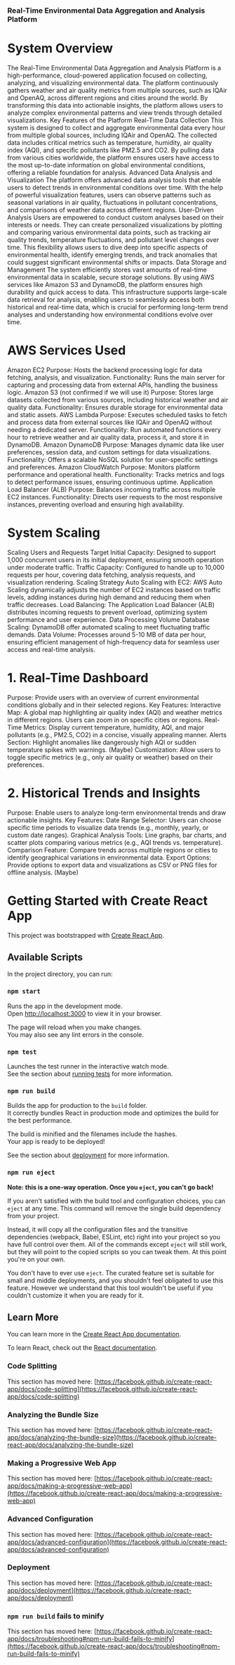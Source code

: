 ### Real-Time Environmental Data Aggregation and Analysis Platform

# System Overview

The Real-Time Environmental Data Aggregation and Analysis Platform is a high-performance, cloud-powered application focused on collecting, analyzing, and visualizing environmental data. The platform continuously gathers weather and air quality metrics from multiple sources, such as IQAir and OpenAQ, across different regions and cities around the world. By transforming this data into actionable insights, the platform allows users to analyze complex environmental patterns and view trends through detailed visualizations.
Key Features of the Platform
Real-Time Data Collection
This system is designed to collect and aggregate environmental data every hour from multiple global sources, including IQAir and OpenAQ. The collected data includes critical metrics such as temperature, humidity, air quality index (AQI), and specific pollutants like PM2.5 and CO2. By pulling data from various cities worldwide, the platform ensures users have access to the most up-to-date information on global environmental conditions, offering a reliable foundation for analysis.
Advanced Data Analysis and Visualization
The platform offers advanced data analysis tools that enable users to detect trends in environmental conditions over time. With the help of powerful visualization features, users can observe patterns such as seasonal variations in air quality, fluctuations in pollutant concentrations, and comparisons of weather data across different regions. 
User-Driven Analysis
Users are empowered to conduct custom analyses based on their interests or needs. They can create personalized visualizations by plotting and comparing various environmental data points, such as tracking air quality trends, temperature fluctuations, and pollutant level changes over time. This flexibility allows users to dive deep into specific aspects of environmental health, identify emerging trends, and track anomalies that could suggest significant environmental shifts or impacts.
Data Storage and Management
The system efficiently stores vast amounts of real-time environmental data in scalable, secure storage solutions. By using AWS services like Amazon S3 and DynamoDB, the platform ensures high durability and quick access to data. This infrastructure supports large-scale data retrieval for analysis, enabling users to seamlessly access both historical and real-time data, which is crucial for performing long-term trend analyses and understanding how environmental conditions evolve over time.


# AWS Services Used
Amazon EC2
Purpose: Hosts the backend processing logic for data fetching, analysis, and visualization.
Functionality: Runs the main server for capturing and processing data from external APIs, handling the business logic.
Amazon S3 (not confirmed if we will use it)
Purpose: Stores large datasets collected from various sources, including historical weather and air quality data.
Functionality: Ensures durable storage for environmental data and static assets.
AWS Lambda
Purpose: Executes scheduled tasks to fetch and process data from external sources like IQAir and OpenAQ without needing a dedicated server.
Functionality: Run automated functions every hour to retrieve weather and air quality data, process it, and store it in DynamoDB.
Amazon DynamoDB
Purpose: Manages dynamic data like user preferences, session data, and custom settings for data visualizations.
Functionality: Offers a scalable NoSQL solution for user-specific settings and preferences.
Amazon CloudWatch
Purpose: Monitors platform performance and operational health.
Functionality: Tracks metrics and logs to detect performance issues, ensuring continuous uptime.
Application Load Balancer (ALB)
Purpose: Balances incoming traffic across multiple EC2 instances.
Functionality: Directs user requests to the most responsive instances, preventing overload and ensuring high availability.

# System Scaling
Scaling Users and Requests
Target Initial Capacity: Designed to support 1,000 concurrent users in its initial deployment, ensuring smooth operation under moderate traffic.
Traffic Capacity: Configured to handle up to 10,000 requests per hour, covering data fetching, analysis requests, and visualization rendering.
Scaling Strategy
Auto Scaling with EC2: AWS Auto Scaling dynamically adjusts the number of EC2 instances based on traffic levels, adding instances during high demand and reducing them when traffic decreases.
Load Balancing: The Application Load Balancer (ALB) distributes incoming requests to prevent overload, optimizing system performance and user experience.
Data Processing Volume
Database Scaling: DynamoDB offer automated scaling to meet fluctuating traffic demands.
Data Volume: Processes around 5-10 MB of data per hour, ensuring efficient management of high-frequency data for seamless user access and real-time analysis.



# 1. Real-Time Dashboard
Purpose: Provide users with an overview of current environmental conditions globally and in their selected regions.
Key Features:
Interactive Map: A global map highlighting air quality index (AQI) and weather metrics in different regions. Users can zoom in on specific cities or regions.
Real-Time Metrics: Display current temperature, humidity, AQI, and major pollutants (e.g., PM2.5, CO2) in a concise, visually appealing manner.
Alerts Section: Highlight anomalies like dangerously high AQI or sudden temperature spikes with warnings. (Maybe)
Customization: Allow users to toggle specific metrics (e.g., only air quality or weather) based on their preferences.

# 2. Historical Trends and Insights
Purpose: Enable users to analyze long-term environmental trends and draw actionable insights.
Key Features:
Date Range Selector: Users can choose specific time periods to visualize data trends (e.g., monthly, yearly, or custom date ranges).
Graphical Analysis Tools: Line graphs, bar charts, and scatter plots comparing various metrics (e.g., AQI trends vs. temperature).
Comparison Feature: Compare trends across multiple regions or cities to identify geographical variations in environmental data.
Export Options: Provide options to export data and visualizations as CSV or PNG files for offline analysis. (Maybe)




# Getting Started with Create React App

This project was bootstrapped with [Create React App](https://github.com/facebook/create-react-app).

## Available Scripts

In the project directory, you can run:

### `npm start`

Runs the app in the development mode.\
Open [http://localhost:3000](http://localhost:3000) to view it in your browser.

The page will reload when you make changes.\
You may also see any lint errors in the console.

### `npm test`

Launches the test runner in the interactive watch mode.\
See the section about [running tests](https://facebook.github.io/create-react-app/docs/running-tests) for more information.

### `npm run build`

Builds the app for production to the `build` folder.\
It correctly bundles React in production mode and optimizes the build for the best performance.

The build is minified and the filenames include the hashes.\
Your app is ready to be deployed!

See the section about [deployment](https://facebook.github.io/create-react-app/docs/deployment) for more information.

### `npm run eject`

**Note: this is a one-way operation. Once you `eject`, you can't go back!**

If you aren't satisfied with the build tool and configuration choices, you can `eject` at any time. This command will remove the single build dependency from your project.

Instead, it will copy all the configuration files and the transitive dependencies (webpack, Babel, ESLint, etc) right into your project so you have full control over them. All of the commands except `eject` will still work, but they will point to the copied scripts so you can tweak them. At this point you're on your own.

You don't have to ever use `eject`. The curated feature set is suitable for small and middle deployments, and you shouldn't feel obligated to use this feature. However we understand that this tool wouldn't be useful if you couldn't customize it when you are ready for it.

## Learn More

You can learn more in the [Create React App documentation](https://facebook.github.io/create-react-app/docs/getting-started).

To learn React, check out the [React documentation](https://reactjs.org/).

### Code Splitting

This section has moved here: [https://facebook.github.io/create-react-app/docs/code-splitting](https://facebook.github.io/create-react-app/docs/code-splitting)

### Analyzing the Bundle Size

This section has moved here: [https://facebook.github.io/create-react-app/docs/analyzing-the-bundle-size](https://facebook.github.io/create-react-app/docs/analyzing-the-bundle-size)

### Making a Progressive Web App

This section has moved here: [https://facebook.github.io/create-react-app/docs/making-a-progressive-web-app](https://facebook.github.io/create-react-app/docs/making-a-progressive-web-app)

### Advanced Configuration

This section has moved here: [https://facebook.github.io/create-react-app/docs/advanced-configuration](https://facebook.github.io/create-react-app/docs/advanced-configuration)

### Deployment

This section has moved here: [https://facebook.github.io/create-react-app/docs/deployment](https://facebook.github.io/create-react-app/docs/deployment)

### `npm run build` fails to minify

This section has moved here: [https://facebook.github.io/create-react-app/docs/troubleshooting#npm-run-build-fails-to-minify](https://facebook.github.io/create-react-app/docs/troubleshooting#npm-run-build-fails-to-minify)
